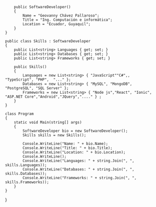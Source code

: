 







        public SoftwareDeveloper()
        {
            Name = "Geovanny Chávez Pallaroso";
            Title = "Ing. Computación e informática";
            Location = "Ecuador, Guyaquil";
        }
    }

    public class Skills : SoftwareDeveloper
    {
        public List<string> Languages { get; set; }
        public List<string> Databases { get; set; }
        public List<string> Frameworks { get; set; }

        public Skills()
        {
            Languages = new List<string> { "JavaScript""C#",, "TypeScript", "PHP",  "..." }; 
            Databases = new List<string> { "MySQL", "MongoDB", "PostgreSQL", "SQL Server" };
            Frameworks = new List<string> { "Node js","React", "Ionic", "ASP.NET Core","Android","JQuery","...." } ;
        }
    }

    class Program
    {
        static void Main(string[] args)
        {
            SoftwareDeveloper bio = new SoftwareDeveloper();
            Skills skills = new Skills();

            Console.WriteLine("Name: " + bio.Name);
            Console.WriteLine("Title: " + bio.Title);
            Console.WriteLine("Location: " + bio.Location);
            Console.WriteLine();
            Console.WriteLine("Languages: " + string.Join(", ", skills.Languages));
            Console.WriteLine("Databases: " + string.Join(", ", skills.Databases));
            Console.WriteLine("Frameworks: " + string.Join(", ", skills.Frameworks));
        }
    }
}

